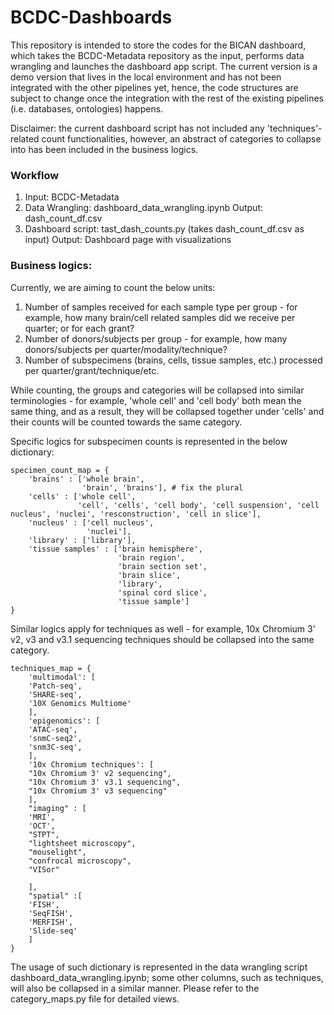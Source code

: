 # BCDC-Dashboards
This repository is intended to store the codes for the BICAN dashboard, which takes the BCDC-Metadata repository as the input, performs data wrangling and launches the dashboard app script. The current version is a demo version that lives in the local environment and has not been integrated with the other pipelines yet, hence, the code structures are subject to change once the integration with the rest of the existing pipelines (i.e. databases, ontologies) happens.

Disclaimer: the current dashboard script has not included any 'techniques'-related count functionalities, however, an abstract of categories to collapse into has been included in the business logics.


### Workflow
1. Input: BCDC-Metadata
2. Data Wrangling: dashboard_data_wrangling.ipynb
    Output: dash_count_df.csv
3. Dashboard script: tast_dash_counts.py (takes dash_count_df.csv as input)
    Output: Dashboard page with visualizations

### Business logics:
Currently, we are aiming to count the below units:
1. Number of samples received for each sample type per group - for example, how many brain/cell related samples did we receive per quarter; or for each grant?
2. Number of donors/subjects per group - for example, how many donors/subjects per quarter/modality/technique?
3. Number of subspecimens (brains, cells, tissue samples, etc.) processed per quarter/grant/technique/etc.

While counting, the groups and categories will be collapsed into similar terminologies - for example, 'whole cell' and 'cell body' both mean the same thing, and as a result, they will be collapsed together under 'cells' and their counts will be counted towards the same category.

Specific logics for subspecimen counts is represented in the below dictionary:

```
specimen_count_map = {
    'brains' : ['whole brain',
                'brain', 'brains'], # fix the plural
    'cells' : ['whole cell', 
               'cell', 'cells', 'cell body', 'cell suspension', 'cell nucleus', 'nuclei', 'resconstruction', 'cell in slice'],
    'nucleus' : ['cell nucleus', 
                 'nuclei'],
    'library' : ['library'],
    'tissue samples' : ['brain hemisphere', 
                        'brain region', 
                        'brain section set', 
                        'brain slice', 
                        'library', 
                        'spinal cord slice',
                        'tissue sample']   
}
```

Similar logics apply for techniques as well - for example, 10x Chromium 3' v2, v3 and v3.1 sequencing techniques should be collapsed into the same category.

```
techniques_map = {
    'multimodal': [
    'Patch-seq',
    'SHARE-seq',
    '10X Genomics Multiome'
    ], 
    'epigenomics': [
    'ATAC-seq',
    'snmC-seq2',
    'snm3C-seq',
    ], 
    '10x Chromium techniques': [
    "10x Chromium 3' v2 sequencing",
    "10x Chromium 3' v3.1 sequencing",
    "10x Chromium 3' v3 sequencing"
    ],
    "imaging" : [
    'MRI', 
    'OCT',
    "STPT",
    "lightsheet microscopy",
    "mouselight", 
    "confrocal microscopy",
    "VISor"

    ],
    "spatial" :[
    'FISH',
    'SeqFISH',
    'MERFISH',
    'Slide-seq'
    ]
}
```

The usage of such dictionary is represented in the data wrangling script dashboard_data_wrangling.ipynb; some other columns, such as techniques, will also be collapsed in a similar manner. Please refer to the category_maps.py file for detailed views.

